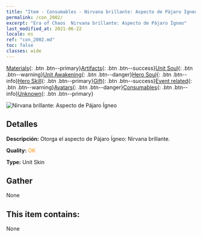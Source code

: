 ```yaml
---
title: "Item - Consumables - Nirvana brillante: Aspecto de Pájaro Ígneo"
permalink: /con_2002/
excerpt: "Era of Chaos  Nirvana brillante: Aspecto de Pájaro Ígneo"
last_modified_at: 2021-06-22
locale: es
ref: "con_2002.md"
toc: false
classes: wide
---
```

 [Materials](/ItemsES/){: .btn .btn--primary}[Artifacts](/ItemsES/Artifacts/){: .btn .btn--success}[Unit Soul](/ItemsES/UnitSoul/){: .btn .btn--warning}[Unit Awakening](/ItemsES/UnitAwakening/){: .btn .btn--danger}[Hero Soul](/ItemsES/HeroSoul/){: .btn .btn--info}[Hero Skill](/ItemsES/HeroSkill/){: .btn .btn--primary}[Gift](/ItemsES/Gift/){: .btn .btn--success}[Event related](/ItemsES/Events/){: .btn .btn--warning}[Avatars](/ItemsES/Avatars/){: .btn .btn--danger}[Consumables](/ItemsES/Consumables/){: .btn .btn--info}[Unknown](/ItemsES/Unknown/){: .btn .btn--primary}

 ![Nirvana brillante: Aspecto de Pájaro Ígneo](/images/u/ti_fenghuangpifu.jpg)

## Detalles
 **Descripción:** Otorga el aspecto de Pájaro Ígneo: Nirvana brillante.

 **Quality:** <span style="color: #FF8C00">OK</span>

 **Type:** Unit Skin

## Gather

  None

## This item contains:

  None


